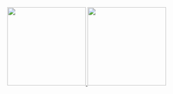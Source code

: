<a href="https://github.com/sudrizzz/sudrizzz">
  <img height='180px' src="https://github-readme-stats.vercel.app/api?username=sudrizzz&count_private=true&show_icons=true&bg_color=30,e96443,904e95&title_color=fff&text_color=fff" />
</a>
<a href="https://github.com/sudrizzz/sudrizzz">
  <img height='180px' src="https://github-readme-stats.vercel.app/api/top-langs/?username=sudrizzz&layout=compact&hide=javascript,html,jupyter%20notebook" />
</a>
